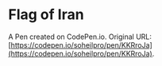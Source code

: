# Flag of Iran

A Pen created on CodePen.io. Original URL: [https://codepen.io/soheilpro/pen/KKRroJa](https://codepen.io/soheilpro/pen/KKRroJa).

